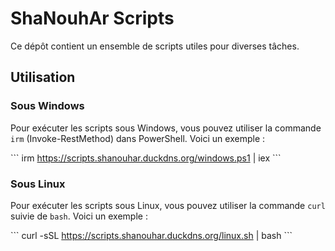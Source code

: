 # ShaNouhAr Scripts

Ce dépôt contient un ensemble de scripts utiles pour diverses tâches.

## Utilisation

### Sous Windows

Pour exécuter les scripts sous Windows, vous pouvez utiliser la commande `irm` (Invoke-RestMethod) dans PowerShell. Voici un exemple :

\```
irm https://scripts.shanouhar.duckdns.org/windows.ps1 | iex
\```

### Sous Linux

Pour exécuter les scripts sous Linux, vous pouvez utiliser la commande `curl` suivie de `bash`. Voici un exemple :

\```
curl -sSL https://scripts.shanouhar.duckdns.org/linux.sh | bash
\```

